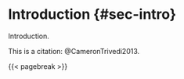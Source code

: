 # Introduction {#sec-intro}

Introduction.

This is a citation: @CameronTrivedi2013.

{{< pagebreak >}}
